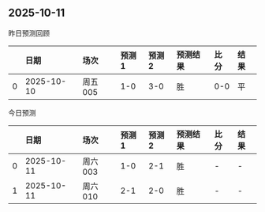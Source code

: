 

 ## 2025-10-11

昨日预测回顾

|    | 日期         | 场次    | 预测1   | 预测2   | 预测结果   | 比分   | 结果   |
|---:|:-----------|:------|:------|:------|:-------|:-----|:-----|
|  0 | 2025-10-10 | 周五005 | 1-0   | 3-0   | 胜      | 0-0  | 平    |

今日预测

|    | 日期         | 场次    | 预测1   | 预测2   | 预测结果   | 比分   | 结果   |
|---:|:-----------|:------|:------|:------|:-------|:-----|:-----|
|  0 | 2025-10-11 | 周六003 | 1-0   | 2-1   | 胜      | -    | -    |
|  1 | 2025-10-11 | 周六010 | 2-1   | 2-0   | 胜      | -    | -    |